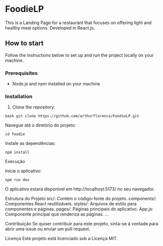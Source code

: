 # FoodieLP

This is a Landing Page for a restaurant that focuses on offering light and healthy meal options. Developed in React.js.


  ## How to start

Follow the instructions below to set up and run the project locally on your machine.

### Prerequisites

- Node.js and npm installed on your machine

### Installation

1. Clone the repository:

`bash
git clone https://github.com/arthurflorenco/FoodieLP.git`


Navegue até o diretório do projeto:

`cd foodie`


Instale as dependências:

`npm install`


Execução

Inicie o aplicativo:

`npm run dev`


O aplicativo estará disponível em http://localhost:5173/ no seu navegador.

Estrutura do Projeto
src/: Contém o código-fonte do projeto.
components/: Componentes React reutilizáveis.
styles/: Arquivos de estilo para componentes e páginas.
pages/: Páginas principais do aplicativo.
App.js: Componente principal que renderiza as páginas.
...

Contribuição
Se quiser contribuir para este projeto, sinta-se à vontade para abrir uma issue ou enviar um pull request.

Licença
Este projeto está licenciado sob a Licença MIT.
